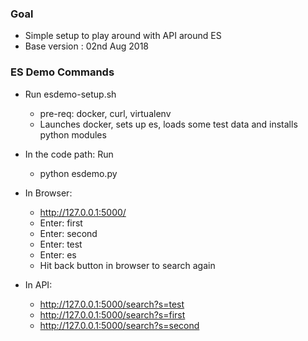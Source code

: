 
### Goal

- Simple setup to play around with API around ES
- Base version : 02nd Aug 2018


### ES Demo Commands

- Run esdemo-setup.sh
  * pre-req: docker, curl, virtualenv
  * Launches docker, sets up es, loads some test data and installs python modules

- In the code path: Run
  * python esdemo.py

- In Browser:
  * http://127.0.0.1:5000/
  * Enter: first
  * Enter: second
  * Enter: test
  * Enter: es
  * Hit back button in browser to search again

- In API:
  * http://127.0.0.1:5000/search?s=test
  * http://127.0.0.1:5000/search?s=first
  * http://127.0.0.1:5000/search?s=second

